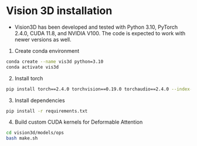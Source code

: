 # Vision 3D installation  

- Vision3D has been developed and tested with Python 3.10, PyTorch 2.4.0, CUDA 11.8, and NVIDIA V100. The code is expected to work with newer versions as well.

1. Create conda environment
```bash 
conda create --name vis3d python=3.10
conda activate vis3d
```

2. Install torch
```bash 
pip install torch==2.4.0 torchvision==0.19.0 torchaudio==2.4.0 --index-url https://download.pytorch.org/whl/cu118
```

3. Install dependencies
```bash 
pip install -r requirements.txt
```

4. Build custom CUDA kernels for Deformable Attention
```bash 
cd vision3d/models/ops
bash make.sh
```
